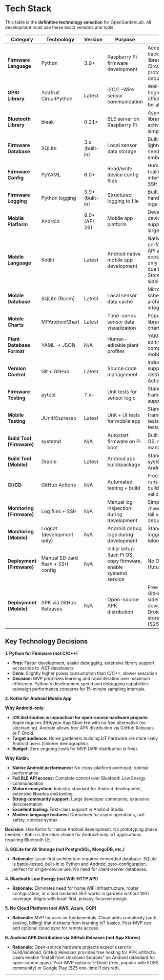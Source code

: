 # Tech Stack

This table is the **definitive technology selection** for OpenGardenLab. All development must use these exact versions and tools.

| **Category** | **Technology** | **Version** | **Purpose** | **Rationale** |
|--------------|----------------|-------------|-------------|---------------|
| **Firmware Language** | Python | 3.9+ | Raspberry Pi firmware development | Accessible from .NET background, rich IoT libraries (Adafruit CircuitPython), rapid prototyping, excellent debugging via SSH |
| **GPIO Library** | Adafruit CircuitPython | Latest | I2C/1-Wire sensor communication | Well-documented, beginner-friendly, official Adafruit support for all chosen sensors |
| **Bluetooth Library** | bleak | 0.21+ | BLE server on Raspberry Pi | Async Python BLE library, cross-platform, actively maintained, simpler than bluepy |
| **Firmware Database** | SQLite | 3.x (built-in) | Local sensor data storage | Built-in to Python, lightweight, no server needed, perfect for embedded use |
| **Firmware Config** | PyYAML | 6.0+ | Read/write device config files | Human-readable config (calibration, sampling interval), easy to edit via SSH |
| **Firmware Logging** | Python logging | 3.9+ (built-in) | Structured logging to file | Built-in, rotating file handler, SSH-accessible logs for debugging |
| **Mobile Platform** | Android | 8.0+ (API 26) | Mobile app platform | Developer has Android device, BLE APIs well-supported from API 26, large user base |
| **Mobile Language** | Kotlin | Latest | Android native mobile app development | Native Android performance, full BLE API access, mature ecosystem. Android-only (iOS not considered due to $99/year App Store requirement and no sideloading support) |
| **Mobile Database** | SQLite (Room) | Latest | Local sensor data cache | Mirrors firmware schema, offline-first architecture, well-integrated with Android |
| **Mobile Charts** | MPAndroidChart | Latest | Time-series sensor data visualization | Popular Android charting library, supports line charts with zoom/pan |
| **Plant Database Format** | YAML → JSON | N/A | Human-editable plant profiles | YAML for Git-friendly editing with citations, compiled to JSON for mobile app bundle |
| **Version Control** | Git + GitHub | Latest | Source code management | Industry standard, supports open-source distribution, GitHub Actions for CI/CD |
| **Firmware Testing** | pytest | 7.x+ | Unit tests for sensor logic | Standard Python testing framework, mocking support for I2C sensors |
| **Mobile Testing** | JUnit/Espresso | Latest | Unit + UI tests for mobile app | Standard Android testing framework (JUnit for unit tests, Espresso for UI tests) |
| **Build Tool (Firmware)** | systemd | N/A | Autostart firmware on Pi boot | Built-in to Raspberry Pi OS, reliable service management |
| **Build Tool (Mobile)** | Gradle | Latest | Android app build/package | Standard Android build system, integrates with Android Studio |
| **CI/CD** | GitHub Actions | N/A | Automated testing + build | Free for open-source, runs pytest for firmware, builds mobile app, validates plant YAML |
| **Monitoring (Firmware)** | Log files + SSH | N/A | Manual log inspection during development | Simple logging to `/home/pi/firmware/logs/`, tail via SSH for debugging |
| **Monitoring (Mobile)** | Logcat (development only) | N/A | Android debug logs during development | Standard Android logging, no production telemetry (privacy-first) |
| **Deployment (Firmware)** | Manual SD card flash + SSH config | N/A | Initial setup: flash Pi OS, copy firmware, enable systemd service | No OTA updates in MVP (future consideration) |
| **Deployment (Mobile)** | APK via GitHub Releases | N/A | Open-source APK distribution | Free APK download from GitHub releases, users sideload to Android devices. Post-MVP: F-Droid (open-source app store) or Google Play ($25 one-time) |

## Key Technology Decisions

**1. Python for Firmware (not C/C++)**
- **Pros:** Faster development, easier debugging, extensive library support, accessible to .NET developers
- **Cons:** Slightly higher power consumption than C/C++, slower execution
- **Decision:** MVP prioritizes learning and rapid iteration over maximum efficiency. Python's development speed and debugging capabilities outweigh performance concerns for 15-minute sampling intervals.

**2. Kotlin for Android Mobile App**

**Why Android-only:**
- **iOS distribution is impractical for open-source hardware projects:** Apple requires $99/year App Store fee with no free alternative (no sideloading). Android allows free APK distribution via GitHub Releases or F-Droid.
- **Target audience:** Home gardeners building IoT hardware are more likely Android users (tinkerer demographic).
- **Budget:** Zero ongoing costs for MVP (APK distribution is free).

**Why Kotlin:**
- **Native Android performance:** No cross-platform overhead, optimal performance
- **Full BLE API access:** Complete control over Bluetooth Low Energy communication
- **Mature ecosystem:** Industry standard for Android development, extensive libraries and tooling
- **Strong community support:** Large developer community, extensive documentation
- **Excellent tooling:** First-class support in Android Studio
- **Modern language features:** Coroutines for async operations, null safety, concise syntax

**Decision:** Use Kotlin for native Android development. No prototyping phase needed - Kotlin is the clear choice for Android-only IoT applications requiring Bluetooth LE.

**3. SQLite for All Storage (not PostgreSQL, MongoDB, etc.)**
- **Rationale:** Local-first architecture requires embedded database. SQLite is battle-tested, built-in to Python and Android, zero-configuration, perfect for single-device use. No need for client-server databases.

**4. Bluetooth Low Energy (not WiFi HTTP API)**
- **Rationale:** Eliminates need for home WiFi infrastructure, router configuration, or cloud backend. BLE works in gardens without WiFi coverage. Aligns with local-first, privacy-focused design.

**5. No Cloud Platform (not AWS, Azure, GCP)**
- **Rationale:** MVP focuses on fundamentals. Cloud adds complexity (auth, scaling, billing) that distracts from learning IoT basics. Post-MVP can add optional cloud sync for remote access.

**6. Android APK Distribution via GitHub Releases (not App Stores)**
- **Rationale:** Open-source hardware projects expect users to build/sideload. GitHub Releases provides free hosting for APK artifacts. Users enable "Install from Unknown Sources" on Android (standard for open-source apps). Post-MVP options: F-Droid (free, popular with FOSS community) or Google Play ($25 one-time if desired).

---
